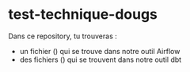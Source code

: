 # test-technique-dougs

Dans ce repository, tu trouveras : 
- un fichier () qui se trouve dans notre outil Airflow
- des fichiers () qui se trouvent dans notre outil dbt